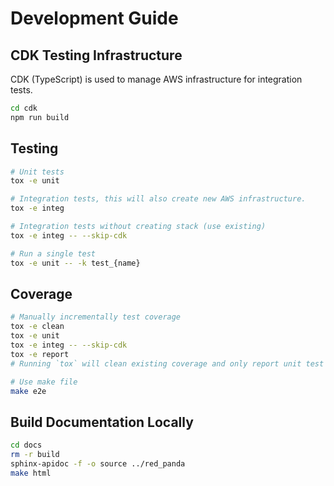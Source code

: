 # Development Guide

## CDK Testing Infrastructure

CDK (TypeScript) is used to manage AWS infrastructure for integration tests.

```sh
cd cdk
npm run build
```

## Testing

```sh
# Unit tests
tox -e unit

# Integration tests, this will also create new AWS infrastructure.
tox -e integ

# Integration tests without creating stack (use existing)
tox -e integ -- --skip-cdk

# Run a single test
tox -e unit -- -k test_{name}
```

## Coverage

```sh
# Manually incrementally test coverage
tox -e clean
tox -e unit
tox -e integ -- --skip-cdk
tox -e report
# Running `tox` will clean existing coverage and only report unit test coverage

# Use make file
make e2e
```

## Build Documentation Locally

```sh
cd docs
rm -r build
sphinx-apidoc -f -o source ../red_panda
make html
```
